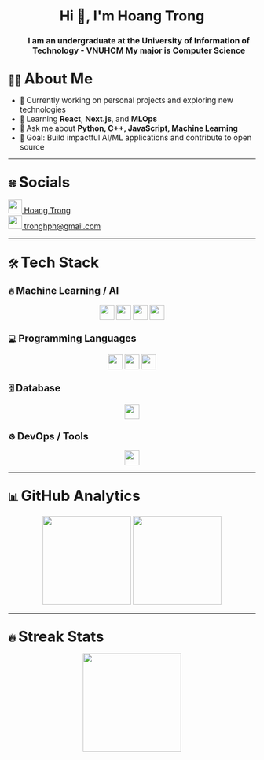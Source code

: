 <h1 align="center">Hi 👋, I'm Hoang Trong</h1>
<h3 align="center">  
<ul>
 <a>I am an undergraduate at the University of Information of Technology - VNUHCM </a>
 <a> My major is Computer Science </a>
</ul>
</h3>

## 👨‍💻 <span style="font-size:1.4em;">About Me</span>
- 🔭 <span style="font-size:1.1em;">Currently working on personal projects and exploring new technologies</span>  
- 🌱 <span style="font-size:1.1em;">Learning <b>React</b>, <b>Next.js</b>, and <b>MLOps</b></span>  
- 💬 <span style="font-size:1.1em;">Ask me about <b>Python, C++, JavaScript, Machine Learning</b></span>  
- 🎯 <span style="font-size:1.1em;">Goal: Build impactful AI/ML applications and contribute to open source</span>  

---

## 🌐 <span style="font-size:1.4em;">Socials</span>
<p align="top-left" style="font-size:1.1em;">
  <a href="https://www.linkedin.com/in/trong-hoang-b28712331/">
    <img src="https://img.shields.io/badge/-LinkedIn-blue?logo=linkedin&logoColor=white" height="28"/>
    Hoang Trong
  </a> <br>
  <a href="mailto:tronghph@gmail.com">
    <img src="https://img.shields.io/badge/-Email-red?logo=gmail&logoColor=white" height="28"/>
    tronghph@gmail.com
  </a>
</p>

---

## 🛠️ <span style="font-size:1.4em;">Tech Stack</span>

### 🔥 <span style="font-size:1.2em;">Machine Learning / AI</span>
<p align="center">
  <img src="https://img.shields.io/badge/-PyTorch-EE4C2C?logo=pytorch&logoColor=white" height="30"/>
  <img src="https://img.shields.io/badge/-TensorFlow-FF6F00?logo=tensorflow&logoColor=white" height="30"/>
  <img src="https://img.shields.io/badge/-Huggingface-FFD21E?logo=huggingface&logoColor=black" height="30"/>
  <img src="https://img.shields.io/badge/-Transformers-00BFFF?logo=OpenAI&logoColor=white" height="30"/>
</p>

### 💻 <span style="font-size:1.2em;">Programming Languages</span>
<p align="center">
  <img src="https://img.shields.io/badge/-C++-00599C?logo=c%2b%2b&logoColor=white" height="30"/>
  <img src="https://img.shields.io/badge/-Python-3776AB?logo=python&logoColor=white" height="30"/>
  <img src="https://img.shields.io/badge/-JavaScript-F7DF1E?logo=javascript&logoColor=black" height="30"/>
</p>

### 🗄️ <span style="font-size:1.2em;">Database</span>
<p align="center">
  <img src="https://img.shields.io/badge/-SQL-336791?logo=postgresql&logoColor=white" height="30"/>
</p>

### ⚙️ <span style="font-size:1.2em;">DevOps / Tools</span>
<p align="center">
  <img src="https://img.shields.io/badge/-Docker-2496ED?logo=docker&logoColor=white" height="30"/>
</p>

---

## 📊 <span style="font-size:1.4em;">GitHub Analytics</span>
<p align="center">
  <img src="https://github-readme-stats.vercel.app/api?username=ToRong31&show_icons=true&theme=tokyonight" height="180"/>
  <img src="https://github-readme-stats.vercel.app/api/top-langs/?username=ToRong31&layout=compact&theme=tokyonight" height="180"/>
</p>

---

## 🔥 <span style="font-size:1.4em;">Streak Stats</span>
<p align="center">
  <img src="https://streak-stats.demolab.com/?user=ToRong31&theme=tokyonight" height="200"/>
</p>
